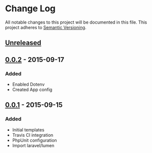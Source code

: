 # Change Log
All notable changes to this project will be documented in this file.
This project adheres to [Semantic Versioning](http://semver.org/).

## [Unreleased][unreleased]

## [0.0.2] - 2015-09-17
### Added
- Enabled Dotenv
- Created App config

## [0.0.1] - 2015-09-15
### Added 
- Initial templates 
- Travis CI integration
- PhpUnit configuration
- Import laravel/lumen

[unreleased]: https://github.com/ct-laravel/lumen/compare/v0.0.2...HEAD
[0.0.2]: https://github.com/ct-laravel/lumen/compare/v0.0.1...v0.0.2
[0.0.1]: https://github.com/ct-laravel/lumen/compare/v0.0.0...v0.0.1